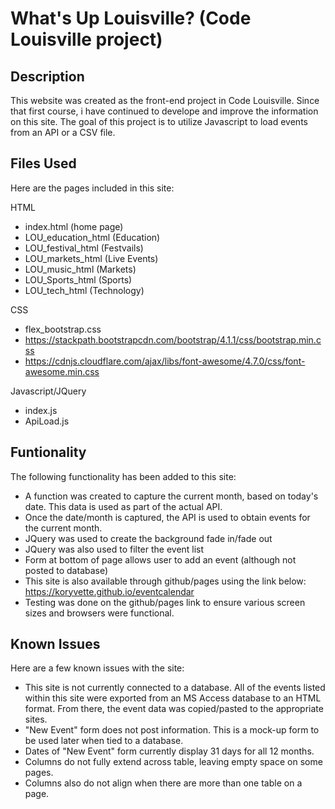 # What's Up Louisville? (Code Louisville project)

## Description  
This website was created as the front-end project in Code Louisville.  Since that first course, i have continued to develope and improve the information on this site.  The goal of this project is to utilize Javascript to load events from an API or a CSV file.  
  
## Files Used
Here are the pages included in this site:  

HTML
* index.html (home page)
* LOU_education_html (Education)  
* LOU_festival_html (Festvails)  
* LOU_markets_html (Live Events)  
* LOU_music_html (Markets)  
* LOU_Sports_html (Sports)  
* LOU_tech_html (Technology)  
  
  
CSS  
* flex_bootstrap.css  
* https://stackpath.bootstrapcdn.com/bootstrap/4.1.1/css/bootstrap.min.css  
* https://cdnjs.cloudflare.com/ajax/libs/font-awesome/4.7.0/css/font-awesome.min.css
  
  
Javascript/JQuery  
* index.js  
* ApiLoad.js



## Funtionality  
The following functionality has been added to this site:
  
* A function was created to capture the current month, based on today's date.  This data is used as part of the actual API.  
* Once the date/month is captured, the API is used to obtain events for the current month.  
* JQuery was used to create the background fade in/fade out  
* JQuery was also used to filter the event list  
* Form at bottom of page allows user to add an event (although not posted to database)  
* This site is also available through github/pages using the link below:  
  https://koryvette.github.io/eventcalendar
* Testing was done on the github/pages link to ensure various screen sizes and browsers were functional.  


  
## Known Issues  
Here are a few known issues with the site:  
* This site is not currently connected to a database.  All of the events listed within this site were exported from an MS Access database to an HTML format.  From there, the event data was copied/pasted to the appropriate sites.  
* "New Event" form does not post information.  This is a mock-up form to be used later when tied to a database.
* Dates of "New Event" form currently display 31 days for all 12 months.  
* Columns do not fully extend across table, leaving empty space on some pages.  
* Columns also do not align when there are more than one table on a page.



